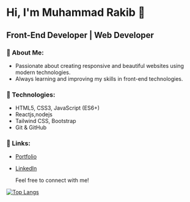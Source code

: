 # Hi, I'm Muhammad Rakib 👋

## Front-End Developer | Web Developer

### 🚀 About Me:
- Passionate about creating responsive and beautiful websites using modern technologies.
- Always learning and improving my skills in front-end technologies.

### 🔧 Technologies:
- HTML5, CSS3, JavaScript (ES6+)
- Reactjs,nodejs
- Tailwind CSS, Bootstrap
- Git & GitHub

### 🔗 Links:
- [Portfolio](https://your-portfolio-link.com)
- [LinkedIn](https://www.linkedin.com/in/muhammad-rakib2299)

 
  Feel free to connect with me!

[![Top Langs](https://github-readme-stats.vercel.app/api/top-langs/?username=muhammadrakib2299)](https://github.com/anuraghazra/github-readme-stats)
